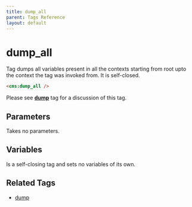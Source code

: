 ```yaml
---
title: dump_all
parent: Tags Reference
layout: default
---
```


# dump_all

Tag dumps all variables present in all the contexts starting from root upto the context the tag was invoked from. It is self-closed.

```html
<cms:dump_all />
```

Please see [**dump**](../dump.html) tag for a discussion of this tag.


## Parameters

Takes no parameters.

## Variables

Is a self-closing tag and sets no variables of its own.

## Related Tags

* [dump](./dump.html)
